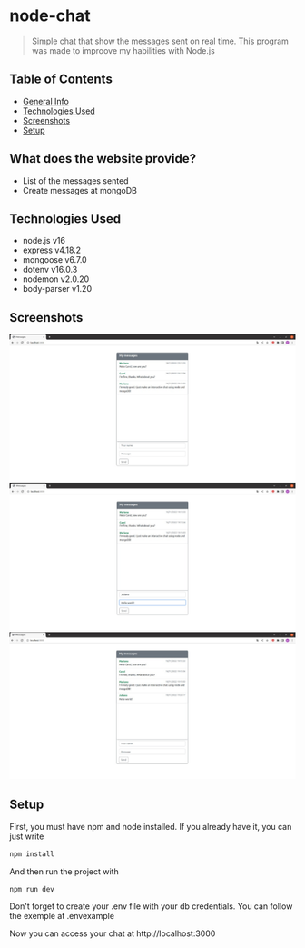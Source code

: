 # node-chat
> Simple chat that show the messages sent on real time. This program was made to improove my habilities with Node.js

## Table of Contents
* [General Info](#general-information)
* [Technologies Used](#technologies-used)
* [Screenshots](#screenshots)
* [Setup](#setup)

## What does the website provide?
- List of the messages sented
- Create messages at mongoDB

## Technologies Used
- node.js v16
- express v4.18.2
- mongoose v6.7.0
- dotenv v16.0.3
- nodemon v2.0.20
- body-parser v1.20

## Screenshots
![first_list](./img/image1.jpeg)
![writing](./img/image2.jpeg)
![sent](./img/image3.jpeg)

## Setup
First, you must have npm and node installed. If you already have it, you can just write

```bash
npm install
```
And then run the project with

```bash
npm run dev
```

Don't forget to create your .env file with your db credentials. You can follow the exemple at .envexample

Now you can access your chat at http://localhost:3000
